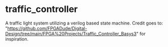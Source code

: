 # traffic_controller
A traffic light system utilizing a verilog based state machine. Credit goes to: "https://github.com/FPGADude/Digital-Design/tree/main/FPGA%20Projects/Traffic_Controller_Basys3" for inspiration.
